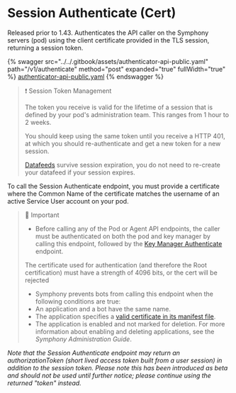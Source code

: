 # Session Authenticate (Cert)

Released prior to 1.43. Authenticates the API caller on the Symphony servers (pod) using the client certificate provided in the TLS session, returning a session token.

{% swagger src="../../.gitbook/assets/authenticator-api-public.yaml" path="/v1/authenticate" method="post" expanded="true" fullWidth="true" %}
[authenticator-api-public.yaml](../../.gitbook/assets/authenticator-api-public.yaml)
{% endswagger %}

> ❗️ Session Token Management
>
> The token you receive is valid for the lifetime of a session that is defined by your pod's administration team. This ranges from 1 hour to 2 weeks.
>
> You should keep using the same token until you receive a HTTP 401, at which you should re-authenticate and get a new token for a new session.
>
> [Datafeeds](../datafeed/) survive session expiration, you do not need to re-create your datafeed if your session expires.

To call the Session Authenticate endpoint, you must provide a certificate where the Common Name of the certificate matches the username of an active Service User account on your pod.

> 🚧 Important
>
> * Before calling any of the Pod or Agent API endpoints, the caller must be authenticated on both the pod and key manager by calling this endpoint, followed by the [Key Manager Authenticate](rsa-key-manager-authenticate.md) endpoint.
>
> The certificate used for authentication (and therefore the Root certification) must have a strength of 4096 bits, or the cert will be rejected
>
> * Symphony prevents bots from calling this endpoint when the following conditions are true:
> * An application and a bot have the same name.
> * The application specifies a [valid certificate in its manifest file](https://docs.developers.symphony.com/building-extension-applications-on-symphony/app-configuration/application-manifest-bundle-file-reference).
> * The application is enabled and not marked for deletion. For more information about enabling and deleting applications, see the _Symphony Administration Guide_.

_Note that the Session Authenticate endpoint may return an authorizationToken (short lived access token built from a user session) in addition to the session token. Please note this has been introduced as beta and should not be used until further notice; please continue using the returned "token" instead._
